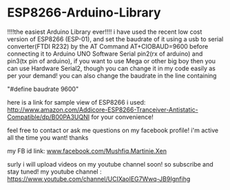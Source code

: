 # ESP8266-Arduino-Library
!!!!the easiest Arduino Library ever!!!! 
i have used the recent low cost version of ESP8266 (ESP-01), and set the baudrate of it using a usb to serial converter(FTDI R232) by the AT Command
AT+CIOBAUD=9600 before connecting it to Arduino UNO Software Serial pin2(rx of arduino) and pin3(tx pin of arduino), if you want to use Mega or other big boy then you can use Hardware Serial2, though you can change it in my code easily as per your demand! you can also change the baudrate in the line containing 

"#define baudrate 9600"

here is a link for sample view of ESP8266 i used: http://www.amazon.com/Addicore-ESP8266-Tranceiver-Antistatic-Compatible/dp/B00PA3UQNI
for your convenience! 

feel free to contact or ask me questions on my facebook profile! i'm active all the time you want! 
thanks 

my FB id link: www.facebook.com/Mushfiq.Martinie.Xen 

surly i will upload videos on my youtube channel soon! so subscribe and stay tuned! 
my youtube channel : https://www.youtube.com/channel/UCIXaoIEG7Wwq-JB9Ignfihg

